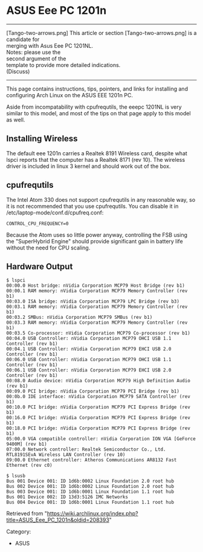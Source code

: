 ASUS Eee PC 1201n
=================

  ------------------------ ------------------------ ------------------------
  [Tango-two-arrows.png]   This article or section  [Tango-two-arrows.png]
                           is a candidate for       
                           merging with Asus Eee PC 
                           1201NL.                  
                           Notes: please use the    
                           second argument of the   
                           template to provide more 
                           detailed indications.    
                           (Discuss)                
  ------------------------ ------------------------ ------------------------

This page contains instructions, tips, pointers, and links for
installing and configuring Arch Linux on the ASUS EEE 1201n PC.

Aside from incompatability with cpufrequtils, the eeepc 1201NL is very
similar to this model, and most of the tips on that page apply to this
model as well.

Installing Wireless
-------------------

The default eee 1201n carries a Realtek 8191 Wireless card, despite what
lspci reports that the computer has a Realtek 8171 (rev 10). The
wireless driver is included in linux 3 kernel and should work out of the
box.

cpufrequtils
------------

The Intel Atom 330 does not support cpufrequtils in any reasonable way,
so it is not recommended that you use cpufrequtils. You can disable it
in /etc/laptop-mode/conf.d/cpufreq.conf:

    CONTROL_CPU_FREQUENCY=0

Because the Atom uses so little power anyway, controlling the FSB using
the "SuperHybrid Engine" should provide significant gain in battery life
without the need for CPU scaling.

  

Hardware Output
---------------

    $ lspci
    00:00.0 Host bridge: nVidia Corporation MCP79 Host Bridge (rev b1)
    00:00.1 RAM memory: nVidia Corporation MCP79 Memory Controller (rev b1)
    00:03.0 ISA bridge: nVidia Corporation MCP79 LPC Bridge (rev b3)
    00:03.1 RAM memory: nVidia Corporation MCP79 Memory Controller (rev b1)
    00:03.2 SMBus: nVidia Corporation MCP79 SMBus (rev b1)
    00:03.3 RAM memory: nVidia Corporation MCP79 Memory Controller (rev b1)
    00:03.5 Co-processor: nVidia Corporation MCP79 Co-processor (rev b1)
    00:04.0 USB Controller: nVidia Corporation MCP79 OHCI USB 1.1 Controller (rev b1)
    00:04.1 USB Controller: nVidia Corporation MCP79 EHCI USB 2.0 Controller (rev b1)
    00:06.0 USB Controller: nVidia Corporation MCP79 OHCI USB 1.1 Controller (rev b1)
    00:06.1 USB Controller: nVidia Corporation MCP79 EHCI USB 2.0 Controller (rev b1)
    00:08.0 Audio device: nVidia Corporation MCP79 High Definition Audio (rev b1)
    00:09.0 PCI bridge: nVidia Corporation MCP79 PCI Bridge (rev b1)
    00:0b.0 IDE interface: nVidia Corporation MCP79 SATA Controller (rev b1)
    00:10.0 PCI bridge: nVidia Corporation MCP79 PCI Express Bridge (rev b1)
    00:16.0 PCI bridge: nVidia Corporation MCP79 PCI Express Bridge (rev b1)
    00:18.0 PCI bridge: nVidia Corporation MCP79 PCI Express Bridge (rev b1)
    05:00.0 VGA compatible controller: nVidia Corporation ION VGA [GeForce 9400M] (rev b1)
    07:00.0 Network controller: Realtek Semiconductor Co., Ltd. RTL8191SEvA Wireless LAN Controller (rev 10)
    09:00.0 Ethernet controller: Atheros Communications AR8132 Fast Ethernet (rev c0)

    $ lsusb
    Bus 001 Device 001: ID 1d6b:0002 Linux Foundation 2.0 root hub
    Bus 002 Device 001: ID 1d6b:0002 Linux Foundation 2.0 root hub
    Bus 003 Device 001: ID 1d6b:0001 Linux Foundation 1.1 root hub
    Bus 001 Device 002: ID 13d3:5126 IMC Networks 
    Bus 004 Device 001: ID 1d6b:0001 Linux Foundation 1.1 root hub

Retrieved from
"https://wiki.archlinux.org/index.php?title=ASUS_Eee_PC_1201n&oldid=208393"

Category:

-   ASUS
